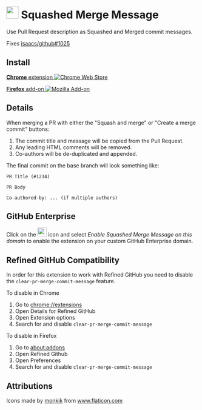 # <img src="squash.svg" width="32" height="32"> Squashed Merge Message

Use Pull Request description as Squashed and Merged commit messages.

Fixes [isaacs/github#1025](https://github.com/isaacs/github/issues/1025)

## Install

[**Chrome** extension ![Chrome Web Store](https://img.shields.io/chrome-web-store/v/kgabfelbdpeifcemndligpdfddhbbmfm.svg?label=%20)](https://chrome.google.com/webstore/detail/kgabfelbdpeifcemndligpdfddhbbmfm/)

[**Firefox** add-on ![Mozilla Add-on](https://img.shields.io/amo/v/squashed-merge-message.svg?label=%20)](https://addons.mozilla.org/en-US/firefox/addon/squashed-merge-message/)

## Details

When merging a PR with either the "Squash and merge" or "Create a merge commit" buttons:

1. The commit title and message will be copied from the Pull Request.
2. Any leading HTML comments will be removed.
3. Co-authors will be de-duplicated and appended.

The final commit on the base branch will look something like:

    PR Title (#1234)

    PR Body

    Co-authored-by: ... (if multiple authors)

## GitHub Enterprise

Click on the <img src="squash.svg" width="24" height="24"> icon and select
*Enable Squashed Merge Message on this domain* to enable the extension on your
custom GitHub Enterprise domain.

## Refined GitHub Compatibility

In order for this extension to work with Refined GitHub you need to disable the
`clear-pr-merge-commit-message` feature.

To disable in Chrome

1. Go to [chrome://extensions](chrome://extensions)
2. Open Details for Refined GitHub
3. Open Extension options
4. Search for and disable `clear-pr-merge-commit-message`

To disable in Firefox

1. Go to [about:addons](about:addons)
2. Open Refined Github
3. Open Preferences
4. Search for and disable `clear-pr-merge-commit-message`

## Attributions
Icons made by <a href="https://www.flaticon.com/authors/monkik" title="monkik">monkik</a> from <a href="https://www.flaticon.com/" title="Flaticon"> www.flaticon.com</a>
